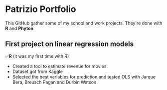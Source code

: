 # Patrizio Portfolio
This GitHub gather some of my school and work projects. They're done with **R** and **Phyton**     
## First project on linear regression models
:white_check_mark:**R** (it was my first time with R)  
* Created a tool to estimate revenue for movies  
* Dataset got from Kaggle
* Selected the best variables for prediction and tested OLS with Jarque Bera, Breusch Pagan and Durbin Watson  
